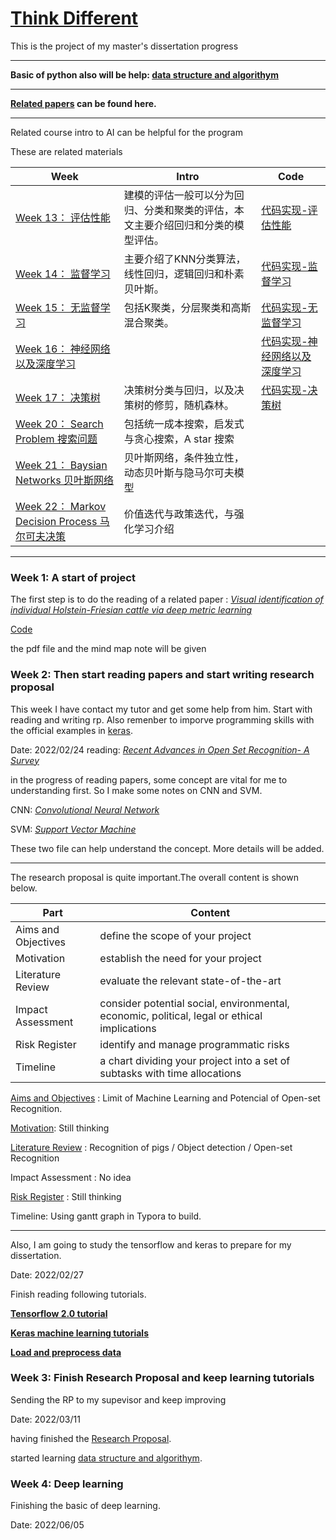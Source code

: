# [Think Different](https://gwt9970161.github.io/Think-Different/)
This is the project of my master's dissertation progress

--------------------------------------------------------------------------------------------------------------------------------

**Basic of python also will be help: [data structure and algorithym](https://gwt9970161.github.io/Data-structue-and-algorithym-python/)**

--------------------------------------------------------------------------------------------------------------------------------

**[Related papers](https://github.com/gwt9970161/awesome_OpenSetRecognition_list#tutorials) can be found here.**

--------------------------------------------------------------------------------------------------------------------------------

Related course intro to AI can be helpful for the program

These are related materials

|Week|Intro|Code|
|-|-|-|
|[Week 13： 评估性能](https://sore-provelone-d45.notion.site/Week-13-66db51f4ffa84fe4adadf1c03cc8cfcc) |建模的评估一般可以分为回归、分类和聚类的评估，本文主要介绍回归和分类的模型评估。|[代码实现-评估性能](https://colab.research.google.com/github/gwt9970161/Introduction-to-AI/blob/main/Worksheet%201%20Week%2013%20Answers.ipynb)|
|[Week 14： 监督学习](https://sore-provelone-d45.notion.site/Week-14-6400360c8c5740f28fa99129be31f2b3)|主要介绍了KNN分类算法，线性回归，逻辑回归和朴素贝叶斯。|[代码实现-监督学习](https://colab.research.google.com/github/gwt9970161/Introduction-to-AI/blob/main/Worksheet%202%20Week%2014%20Answers.ipynb)|
|[Week 15： 无监督学习](https://sore-provelone-d45.notion.site/Week-15-91113eea12d84cc38c410bb1a390e108)|包括K聚类，分层聚类和高斯混合聚类。|[代码实现-无监督学习](https://colab.research.google.com/github/gwt9970161/Introduction-to-AI/blob/main/Worksheet%203%20Week%2015%20Answers(1).ipynb)|
|[Week 16： 神经网络以及深度学习](https://gwt9970161.github.io/Introduction-to-AI/#:~:text=week%2016%3A%20Neural%20Networks)||[代码实现-神经网络以及深度学习](https://colab.research.google.com/github/gwt9970161/Introduction-to-AI/blob/main/Worksheet%204%20Week%2016%20answers.ipynb)|
|[Week 17： 决策树](https://sore-provelone-d45.notion.site/Week-17-Decision-trees-e2af38b637a343c1ad3dc184d8b77919)|决策树分类与回归，以及决策树的修剪，随机森林。|[代码实现-决策树](https://colab.research.google.com/drive/1WCS507kvm-1aqEvy15hr19dIrc89K-Ll)|
|[Week 20： Search Problem 搜索问题](https://sore-provelone-d45.notion.site/Week-20-Search-problem-9a8b4ccf17b14a28b69fdc97d6bc2a90)|包括统一成本搜索，启发式与贪心搜索，A star 搜索||
|[Week 21： Baysian Networks 贝叶斯网络](https://sore-provelone-d45.notion.site/Week-21-Bayesian-Networks-12cb5947e23c4d5d93aaabd99cff4bc1)|贝叶斯网络，条件独立性，动态贝叶斯与隐马尔可夫模型||
|[Week 22： Markov Decision Process 马尔可夫决策](https://sore-provelone-d45.notion.site/Week-22-Markov-Decision-Process-d9ffd14fec934582bab6fe455b2015a7)|价值迭代与政策迭代，与强化学习介绍||

--------------------------------------------------------------------------------------------------------------------------------

### Week 1:  A start of project

The first step is to do the reading of a related paper :
[*Visual identification of individual Holstein-Friesian cattle via deep metric learning*](https://github.com/gwt9970161/Great-Project-/blob/main/1.%20Visual%20identification%20of%20individual%20Holstein-Friesian%20cattle%20via%20deep%20metric%20learning.pdf)

[Code](https://github.com/CWOA/MetricLearningIdentification)

the pdf file and the mind map note will be given

### Week 2:  Then start reading papers and start writing research proposal

This week I have contact my tutor and get some help from him. Start with reading and writing rp. Also remenber to imporve programming skills with the official examples in [keras](https://keras.io/examples/).

Date: 2022/02/24
reading: [*Recent Advances in Open Set Recognition- A Survey* ](https://github.com/gwt9970161/Great-Project-/blob/main/2.%20Recent%20Advances%20in%20Open%20Set%20Recognition-%20A%20%20Survey.pdf)

in the progress of reading papers, some concept are vital for me to understanding first.
So I make some notes on CNN and SVM.

CNN: [*Convolutional Neural Network*](https://github.com/gwt9970161/Great-Project-/blob/main/%E5%8D%B7%E7%A7%AF%E7%A5%9E%E7%BB%8F%E7%BD%91%E7%BB%9C%E8%AF%A6%E8%A7%A3.md)

SVM: [*Support Vector Machine*](https://github.com/gwt9970161/Great-Project-/blob/main/%E6%94%AF%E6%8C%81%E5%90%91%E9%87%8F%E6%9C%BA.md)

These two file can help understand the concept. More details will be added.

--------------------------------------------------------------------------------------------------------------------------------
The research proposal is quite important.The overall content is shown below.

|  Part | Content | 
| ----- | ------- | 
| Aims and Objectives | define the scope of your project |
| Motivation | establish the need for your project | 
| Literature Review | evaluate the relevant state-of-the-art | 
| Impact Assessment | consider potential social, environmental, economic, political, legal or  ethical implications | 
| Risk Register | identify and manage programmatic risks | 
| Timeline | a chart dividing your project into a set of subtasks with time allocations | 

[Aims and Objectives](https://patthomson.net/2014/06/09/aims-and-objectives-whats-the-difference/) : Limit of Machine Learning and Potencial of Open-set Recognition.

[Motivation](read://https_www.bloodraynebetrayal.com/?url=https%3A%2F%2Fwww.bloodraynebetrayal.com%2Fsuzanna-escobar%2Fhow-to-write-better%2Fwhat-is-the-motivation-in-research%2F): Still thinking

[Literature Review](https://www.scribbr.com/dissertation/literature-review/) : Recognition of pigs / Object detection / Open-set Recognition

Impact Assessment : No idea

[Risk Register](https://www.indeed.com/hire/c/info/project-risk-registers#:~:text=Example%201%3A%20%20%20Risk%20identifier%20%20,%20%20Low%20%20%20Project%20sponsor%20) : Still thinking

Timeline: Using gantt graph in Typora to build.

--------------------------------------------------------------------------------------------------------------------------------

Also, I am going to study the tensorflow and keras to prepare for my dissertation. 

Date: 2022/02/27 

Finish reading following tutorials.

[**Tensorflow 2.0 tutorial**](https://www.tensorflow.org/tutorials/quickstart/beginner) 

[**Keras machine learning tutorials**](https://www.tensorflow.org/tutorials/keras/classification)

[**Load and preprocess data**](https://www.tensorflow.org/tutorials/load_data/images)


### Week 3: Finish Research Proposal and keep learning tutorials

Sending the RP to my supevisor and keep improving

Date: 2022/03/11

having finished the [Research Proposal](https://github.com/gwt9970161/Think-Different/blob/main/RP_Bristol_%20Wentao%20Gao.pdf).

started learning [data structure and algorithym](https://gwt9970161.github.io/Data-structue-and-algorithym-python/).

### Week 4: Deep learning 

Finishing the basic of deep learning. 

Date: 2022/06/05

